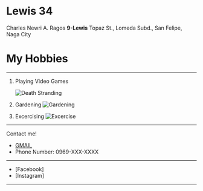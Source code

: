 # Lewis 34

Charles Newri A. Ragos
 **9-Lewis**
Topaz St., Lomeda Subd., San Felipe, Naga City



# My Hobbies
---
 1. Playing Video Games

    ![Death Stranding](https://encrypted-tbn0.gstatic.com/images?q=tbn:ANd9GcRgfJstIQdwfWkxo_pzzSaGdbsMRk9IhnG8wcTebRnSPEdvV6ZK "Death Stranding")


 2. Gardening
    ![Gardening](https://www.techopedia.com/wp-content/uploads/2024/05/Touching-Grass.jpg.webp "Touching Grass")


 3. Excercising
    ![Excercise](https://wpassets.trainingpeaks.com/wp-content/uploads/2021/06/16152950/21126-Blog-1200x675-1.jpg "Biking")

---

Contact me!

- [GMAIL](https://mail.google.com/mail/u/0/#search/cragos%40gbox.adnu.edu.ph?compose=new)
- Phone Number: 0969-XXX-XXXX

---
- [Facebook]
- [Instagram]

---


